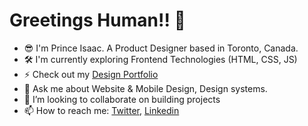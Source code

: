 # Greetings Human!! 🖖

<!--
**isaacprince/isaacprince** is a ✨ _special_ ✨ repository because its `README.md` (this file) appears on your GitHub profile.

Here are some ideas to get you started:

- 🔭 I’m currently exploring Frontend Technologies (I'm a newbie)
- 🌱 I’m currently learning HTML, CSS, JS
- 👯 I’m looking to collaborate on ...
- 🤔 I’m looking for help with ...
- 💬 Ask me about ...
- 📫 How to reach me: ...
- 😄 Pronouns: ...
- ⚡ Fun fact: ...
-->


- 😎 I'm Prince Isaac. A Product Designer based in Toronto, Canada.
- 🛠 I'm currently exploring Frontend Technologies (HTML, CSS, JS)
- ⚡ Check out my [Design Portfolio](http://princeisaac.work/)
- 💬 Ask me about Website & Mobile Design, Design systems.
- 👯 I’m looking to collaborate on building projects
- 📫 How to reach me: [Twitter](https://twitter.com/izikprinx), [Linkedin](https://www.linkedin.com/in/prince-isaac/)


